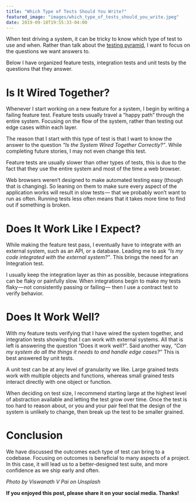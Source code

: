 ```yaml
---
title: "Which Type of Tests Should You Write?"
featured_image: "images/which_type_of_tests_should_you_write.jpeg"
date: 2019-09-18T19:55:33-04:00
---
```


When test driving a system, it can be tricky to know which type of test to use and when. Rather than talk about the [testing pyramid](https://martinfowler.com/bliki/TestPyramid.html), I want to focus on the questions we want answers to.

Below I have organized feature tests, integration tests and unit tests by the questions that they answer.

# Is It Wired Together?

Whenever I start working on a new feature for a system, I begin by writing a failing feature test. Feature tests usually travel a “happy path” through the entire system. Focusing on the flow of the system, rather than testing out edge cases within each layer.

The reason that I start with this type of test is that I want to know the answer to the question *“Is the System Wired Together Correctly?”*. While completing future stories, I may not even change this test.

Feature tests are usually slower than other types of tests, this is due to the fact that they use the entire system and most of the time a web browser.

Web browsers weren’t designed to make automated testing easy (though that is changing). So leaning on them to make sure every aspect of the application works will result in slow tests — that we probably won’t want to run as often. Running tests less often means that it takes more time to find out if something is broken.

# Does It Work Like I Expect?

While making the feature test pass, I eventually have to integrate with an external system, such as an API, or a database. Leading me to ask *“Is my code integrated with the external system?”*. This brings the need for an Integration test.

I usually keep the integration layer as thin as possible, because integrations can be flaky or painfully slow. When integrations begin to make my tests flaky — not consistently passing or failing — then I use a contract test to verify behavior.

# Does It Work Well?

With my feature tests verifying that I have wired the system together, and integration tests showing that I can work with external systems. All that is left is answering the question “Does it work well?”. Said another way, *“Can my system do all the things it needs to and handle edge cases?”* This is best answered by unit tests.

A unit test can be at any level of granularity we like. Large grained tests work with multiple objects and functions, whereas small grained tests interact directly with one object or function.

When deciding on test size, I recommend starting large at the highest level of abstraction available and letting the test grow over time. Once the test is too hard to reason about, or you and your pair feel that the design of the system is unlikely to change, then break up the test to be smaller grained.

# Conclusion

We have discussed the outcomes each type of test can bring to a codebase. Focusing on outcomes is beneficial to many aspects of a project. In this case, it will lead us to a better-designed test suite, and more confidence as we ship early and often.

*Photo by Viswanath V Pai on Unsplash*

**If you enjoyed this post, please share it on your social media. Thanks!**
